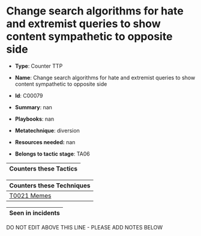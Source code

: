 # Change search algorithms for hate and extremist queries to show content sympathetic to opposite side

* **Type**: Counter TTP

* **Name**: Change search algorithms for hate and extremist queries to show content sympathetic to opposite side

* **Id**: C00079

* **Summary**: nan

* **Playbooks**: nan

* **Metatechnique**: diversion

* **Resources needed:** nan

* **Belongs to tactic stage**: TA06


| Counters these Tactics |
| ---------------------- |



| Counters these Techniques |
| ------------------------- |
| [T0021 Memes](../techniques/T0021.md) |



| Seen in incidents |
| ----------------- |


DO NOT EDIT ABOVE THIS LINE - PLEASE ADD NOTES BELOW